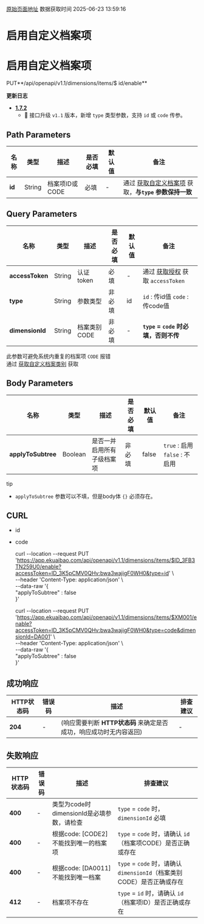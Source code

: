 [原始页面地址](https://docs.ekuaibao.com/docs/open-api/dimensions/enable-dimension-items)
数据获取时间 2025-06-23 13:59:16

# 启用自定义档案项

# 启用自定义档案项  
  
PUT**/api/openapi/v1.1/dimensions/items/$ id/enable**

**更新日志**

  * [**1.7.2**](/updateLog/update-log#172)
    * 🚀 接口升级 `v1.1` 版本，新增 `type` 类型参数，支持 `id` 或 `code` 传参。



## Path Parameters​

名称| 类型| 描述| 是否必填| 默认值| 备注  
---|---|---|---|---|---  
**id**|  String| 档案项ID或CODE| 必填| -| 通过 [获取自定义档案项](/docs/open-api/dimensions/get-dimension-items) 获取，**与`type` 参数保持一致**  
  
## Query Parameters​

名称| 类型| 描述| 是否必填| 默认值| 备注  
---|---|---|---|---|---  
**accessToken**|  String| 认证token| 必填| -| 通过 [获取授权](/docs/open-api/getting-started/auth) 获取 `accessToken`  
**type**|  String| 参数类型| 非必填| id| `id` : 传id值 `code` : 传code值  
**dimensionId**|  String| 档案类别CODE| 非必填| -| **`type` = `code` 时必填，否则不传**  
此参数可避免系统内重复的档案项 `CODE` 报错  
通过 [获取自定义档案类别](/docs/open-api/dimensions/get-dimensions) 获取  
  
## Body Parameters​

名称| 类型| 描述| 是否必填| 默认值| 备注  
---|---|---|---|---|---  
**applyToSubtree**|  Boolean| 是否一并启用所有子级档案项| 非必填| false| `true` : 启用 `false` : 不启用  
  
tip

  * `applyToSubtree` 参数可以不填，但是body体 `{}` 必须存在。



## CURL​

  * id
  * code


    
    
    curl --location --request PUT 'https://app.ekuaibao.com/api/openapi/v1.1/dimensions/items/$ID_3FB3TN259U0/enable?accessToken=ID_3K5pCMV0QHv:bwa3wajigF0WH0&type=id' \  
    --header 'Content-Type: application/json' \  
    --data-raw '{  
        "applyToSubtree" : false  
    }'  
    
    
    
    curl --location --request PUT 'https://app.ekuaibao.com/api/openapi/v1.1/dimensions/items/$XM001/enable?accessToken=ID_3K5pCMV0QHv:bwa3wajigF0WH0&type=code&dimensionId=DA001' \  
    --header 'Content-Type: application/json' \  
    --data-raw '{  
        "applyToSubtree" : false  
    }'  
    

## 成功响应​

HTTP状态码| 错误码| 描述| 排查建议  
---|---|---|---  
**204**|  -| (响应需要判断 **HTTP状态码** 来确定是否成功，响应成功时无内容返回)| -  
  
## 失败响应​

HTTP状态码| 错误码| 描述| 排查建议  
---|---|---|---  
**400**|  -| 类型为code时dimensionId是必填参数，请检查| `type` = `code` 时，`dimensionId` 必填  
**400**|  -| 根据code: [CODE2]不能找到唯一的档案项| `type` = `code` 时，请确认 `id`（档案项CODE）是否正确或存在  
**400**|  -| 根据code: [DA0011]不能找到唯一档案| `type` = `code` 时，请确认 `dimensionId`（档案类别CODE）是否正确或存在  
**412**|  -| 档案项不存在| `type` = `id` 时，请确认 `id`（档案项ID）是否正确或存在

